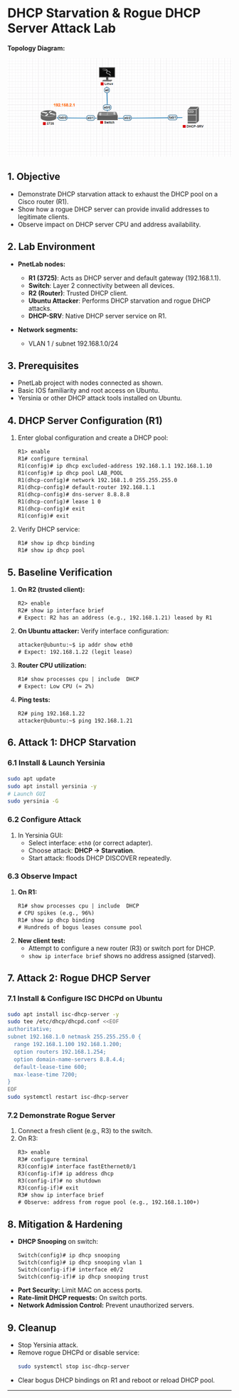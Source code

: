 # DHCP Starvation & Rogue DHCP Server Attack Lab

**Topology Diagram:**

![Lab Topology](../blob/dhcp/dhcp_topology.png)

## 1. Objective
- Demonstrate DHCP starvation attack to exhaust the DHCP pool on a Cisco router (R1).
- Show how a rogue DHCP server can provide invalid addresses to legitimate clients.
- Observe impact on DHCP server CPU and address availability.

## 2. Lab Environment
- **PnetLab nodes:**
  - **R1 (3725)**: Acts as DHCP server and default gateway (192.168.1.1).
  - **Switch**: Layer 2 connectivity between all devices.
  - **R2 (Router)**: Trusted DHCP client.
  - **Ubuntu Attacker**: Performs DHCP starvation and rogue DHCP attacks.
  - **DHCP-SRV**: Native DHCP server service on R1.

- **Network segments:**
  - VLAN 1 / subnet 192.168.1.0/24

## 3. Prerequisites
- PnetLab project with nodes connected as shown.
- Basic IOS familiarity and root access on Ubuntu.
- Yersinia or other DHCP attack tools installed on Ubuntu.

## 4. DHCP Server Configuration (R1)
1. Enter global configuration and create a DHCP pool:
   ```shell
   R1> enable
   R1# configure terminal
   R1(config)# ip dhcp excluded-address 192.168.1.1 192.168.1.10
   R1(config)# ip dhcp pool LAB_POOL
   R1(dhcp-config)# network 192.168.1.0 255.255.255.0
   R1(dhcp-config)# default-router 192.168.1.1
   R1(dhcp-config)# dns-server 8.8.8.8
   R1(dhcp-config)# lease 1 0
   R1(dhcp-config)# exit
   R1(config)# exit
   ```
2. Verify DHCP service:
   ```shell
   R1# show ip dhcp binding
   R1# show ip dhcp pool
   ```

## 5. Baseline Verification
1. **On R2 (trusted client):**
   ```shell
   R2> enable
   R2# show ip interface brief
   # Expect: R2 has an address (e.g., 192.168.1.21) leased by R1
   ```
2. **On Ubuntu attacker:** Verify interface configuration:
   ```shell
   attacker@ubuntu:~$ ip addr show eth0
   # Expect: 192.168.1.22 (legit lease)
   ```
3. **Router CPU utilization:**
   ```shell
   R1# show processes cpu | include  DHCP
   # Expect: Low CPU (≈ 2%)
   ```
4. **Ping tests:**
   ```shell
   R2# ping 192.168.1.22
   attacker@ubuntu:~$ ping 192.168.1.21
   ```

## 6. Attack 1: DHCP Starvation

### 6.1 Install & Launch Yersinia
```bash
sudo apt update
sudo apt install yersinia -y
# Launch GUI
sudo yersinia -G
```

### 6.2 Configure Attack
1. In Yersinia GUI:
   - Select interface: `eth0` (or correct adapter).
   - Choose attack: **DHCP → Starvation**.
   - Start attack: floods DHCP DISCOVER repeatedly.

### 6.3 Observe Impact
1. **On R1:**
   ```shell
   R1# show processes cpu | include  DHCP
   # CPU spikes (e.g., 96%)
   R1# show ip dhcp binding
   # Hundreds of bogus leases consume pool
   ```
2. **New client test:**
   - Attempt to configure a new router (R3) or switch port for DHCP.
   - `show ip interface brief` shows no address assigned (starved).

## 7. Attack 2: Rogue DHCP Server

### 7.1 Install & Configure ISC DHCPd on Ubuntu
```bash
sudo apt install isc-dhcp-server -y
sudo tee /etc/dhcp/dhcpd.conf <<EOF
authoritative;
subnet 192.168.1.0 netmask 255.255.255.0 {
  range 192.168.1.100 192.168.1.200;
  option routers 192.168.1.254;
  option domain-name-servers 8.8.4.4;
  default-lease-time 600;
  max-lease-time 7200;
}
EOF
sudo systemctl restart isc-dhcp-server
```

### 7.2 Demonstrate Rogue Server
1. Connect a fresh client (e.g., R3) to the switch.
2. On R3:
   ```shell
   R3> enable
   R3# configure terminal
   R3(config)# interface fastEthernet0/1
   R3(config-if)# ip address dhcp
   R3(config-if)# no shutdown
   R3(config-if)# exit
   R3# show ip interface brief
   # Observe: address from rogue pool (e.g., 192.168.1.100+)
   ```

## 8. Mitigation & Hardening
- **DHCP Snooping** on switch:
  ```shell
  Switch(config)# ip dhcp snooping
  Switch(config)# ip dhcp snooping vlan 1
  Switch(config-if)# interface e0/2
  Switch(config-if)# ip dhcp snooping trust
  ```
- **Port Security:** Limit MAC on access ports.
- **Rate-limit DHCP requests:** On switch ports.
- **Network Admission Control:** Prevent unauthorized servers.

## 9. Cleanup
- Stop Yersinia attack.
- Remove rogue DHCPd or disable service:
  ```bash
  sudo systemctl stop isc-dhcp-server
  ```
- Clear bogus DHCP bindings on R1 and reboot or reload DHCP pool.

---